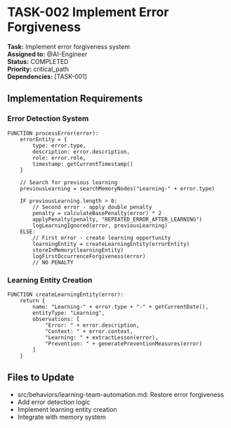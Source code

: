 # TASK-002 Implement Error Forgiveness

**Task:** Implement error forgiveness system  
**Assigned to:** @AI-Engineer  
**Status:** COMPLETED  
**Priority:** critical_path  
**Dependencies:** [TASK-001]

## Implementation Requirements

### Error Detection System
```pseudocode
FUNCTION processError(error):
    errorEntity = {
        type: error.type,
        description: error.description,
        role: error.role,
        timestamp: getCurrentTimestamp()
    }
    
    // Search for previous learning
    previousLearning = searchMemoryNodes("Learning-" + error.type)
    
    IF previousLearning.length > 0:
        // Second error - apply double penalty
        penalty = calculateBasePenalty(error) * 2
        applyPenalty(penalty, "REPEATED_ERROR_AFTER_LEARNING")
        logLearningIgnored(error, previousLearning)
    ELSE:
        // First error - create learning opportunity
        learningEntity = createLearningEntity(errorEntity)
        storeInMemory(learningEntity)
        logFirstOccurrenceForgiveness(error)
        // NO PENALTY
```

### Learning Entity Creation
```pseudocode
FUNCTION createLearningEntity(error):
    return {
        name: "Learning-" + error.type + "-" + getCurrentDate(),
        entityType: "Learning",
        observations: [
            "Error: " + error.description,
            "Context: " + error.context,
            "Learning: " + extractLesson(error),
            "Prevention: " + generatePreventionMeasures(error)
        ]
    }
```

## Files to Update

- src/behaviors/learning-team-automation.md: Restore error forgiveness
- Add error detection logic
- Implement learning entity creation
- Integrate with memory system